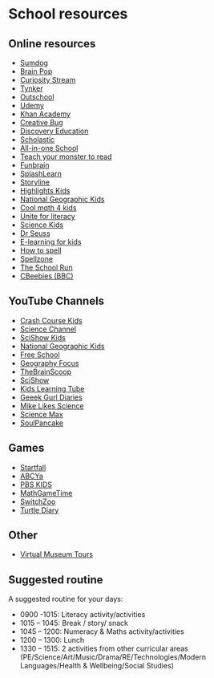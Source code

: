 # School resources

## Online resources

* [Sumdog](https://pages.sumdog.com/home-learning-during-school-closures/)
* [Brain Pop](https://www.brainpop.com/)
* [Curiosity Stream](https://curiositystream.com/)
* [Tynker](https://www.tynker.com/)
* [Outschool](https://outschool.com/)
* [Udemy](https://www.udemy.com/)
* [Khan Academy](https://www.khanacademy.org/)
* [Creative Bug](https://www.creativebug.com/)
* [Discovery Education](https://www.discoveryeducation.co.uk/)
* [Scholastic](https://classroommagazines.scholastic.com/support/learnathome.html)
* [All-in-one School](https://allinonehomeschool.com/)
* [Teach your monster to read](https://www.teachyourmonstertoread.com/)
* [Funbrain](https://www.funbrain.com/)
* [SplashLearn](https://www.splashlearn.com/)
* [Storyline](https://www.storylineonline.net/)
* [Highlights Kids](https://www.highlightskids.com/)
* [National Geographic Kids](https://kids.nationalgeographic.com/)
* [Cool mqth 4 kids](https://www.coolmath4kids.com/)
* [Unite for literacy](https://www.uniteforliteracy.com/)
* [Science Kids](http://www.sciencekids.co.nz/)
* [Dr Seuss](https://www.seussville.com/)
* [E-learning for kids](https://www.e-learningforkids.org/)
* [How to spell](https://howtospell.co.uk/)
* [Spellzone](https://www.spellzone.com/)
* [The School Run](https://www.theschoolrun.com/)
* [CBeebies (BBC)](https://global.cbeebies.com/)

## YouTube Channels

* [Crash Course Kids](https://www.youtube.com/user/crashcoursekids)
* [Science Channel](https://www.youtube.com/user/ScienceChannel)
* [SciShow Kids](https://www.youtube.com/user/scishowkids)
* [National Geographic Kids](https://www.youtube.com/channel/UCXVCgDuD_QCkI7gTKU7-tpg)
* [Free School](https://www.youtube.com/user/watchfreeschool/)
* [Geography Focus](https://www.youtube.com/channel/UC8HYERScBt-e0kV0fpe0asg)
* [TheBrainScoop](https://www.youtube.com/user/thebrainscoop)
* [SciShow](https://www.youtube.com/user/scishow)
* [Kids Learning Tube](https://www.youtube.com/channel/UC7EFWpvc1wYuUwrtZ_BLi9A)
* [Geeek Gurl Diaries](https://www.youtube.com/user/GeekGurlDiaries)
* [Mike Likes Science](https://www.youtube.com/channel/UCxZpM39a6aPP62h95rdEo7A)
* [Science Max](https://www.youtube.com/channel/UCbprhISv-0ReKPPyhf7-Dtw)
* [SoulPancake](https://www.youtube.com/user/soulpancake)

## Games

* [Startfall](https://www.starfall.com/h/)
* [ABCYa](https://www.abcya.com/)
* [PBS KIDS](https://pbskids.org/)
* [MathGameTime](http://www.mathgametime.com/)
* [SwitchZoo](https://www.switchzoo.com/)
* [Turtle Diary](https://www.turtlediary.com/)


## Other

* [Virtual Museum Tours](https://www.travelandleisure.com/attractions/museums-galleries/museums-with-virtual-tours)

## Suggested routine

A suggested routine for your days: 
 
* 0900 -1015: Literacy activity/activities
* 1015 – 1045: Break / story/ snack
* 1045 – 1200: Numeracy & Maths activity/activities
* 1200 – 1300: Lunch
* 1330 – 1515: 2 activities from other curricular areas (PE/Science/Art/Music/Drama/RE/Technologies/Modern Languages/Health & Wellbeing/Social Studies)